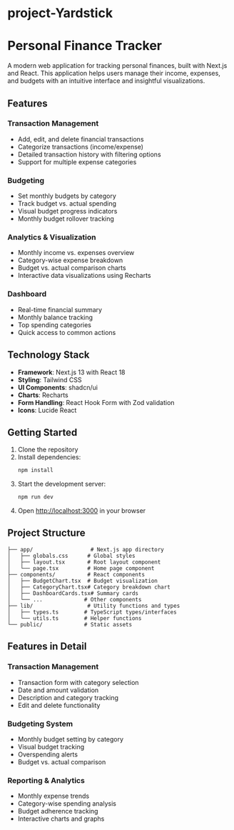 # project-Yardstick
# Personal Finance Tracker

A modern web application for tracking personal finances, built with Next.js and React. This application helps users manage their income, expenses, and budgets with an intuitive interface and insightful visualizations.

## Features

### Transaction Management
- Add, edit, and delete financial transactions
- Categorize transactions (income/expense)
- Detailed transaction history with filtering options
- Support for multiple expense categories

### Budgeting
- Set monthly budgets by category
- Track budget vs. actual spending
- Visual budget progress indicators
- Monthly budget rollover tracking

### Analytics & Visualization
- Monthly income vs. expenses overview
- Category-wise expense breakdown
- Budget vs. actual comparison charts
- Interactive data visualizations using Recharts

### Dashboard
- Real-time financial summary
- Monthly balance tracking
- Top spending categories
- Quick access to common actions

## Technology Stack

- **Framework**: Next.js 13 with React 18
- **Styling**: Tailwind CSS
- **UI Components**: shadcn/ui
- **Charts**: Recharts
- **Form Handling**: React Hook Form with Zod validation
- **Icons**: Lucide React

## Getting Started

1. Clone the repository
2. Install dependencies:
   ```bash
   npm install
   ```
3. Start the development server:
   ```bash
   npm run dev
   ```
4. Open [http://localhost:3000](http://localhost:3000) in your browser

## Project Structure

```
├── app/                  # Next.js app directory
│   ├── globals.css      # Global styles
│   ├── layout.tsx       # Root layout component
│   └── page.tsx         # Home page component
├── components/          # React components
│   ├── BudgetChart.tsx  # Budget visualization
│   ├── CategoryChart.tsx# Category breakdown chart
│   ├── DashboardCards.tsx# Summary cards
│   └── ...             # Other components
├── lib/                 # Utility functions and types
│   ├── types.ts        # TypeScript types/interfaces
│   └── utils.ts        # Helper functions
└── public/             # Static assets
```

## Features in Detail

### Transaction Management
- Transaction form with category selection
- Date and amount validation
- Description and category tracking
- Edit and delete functionality

### Budgeting System
- Monthly budget setting by category
- Visual budget tracking
- Overspending alerts
- Budget vs. actual comparison

### Reporting & Analytics
- Monthly expense trends
- Category-wise spending analysis
- Budget adherence tracking
- Interactive charts and graphs

